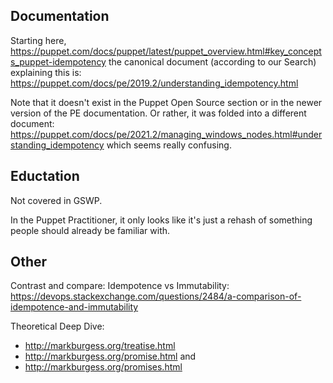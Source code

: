 ## Documentation

Starting here, https://puppet.com/docs/puppet/latest/puppet_overview.html#key_concepts_puppet-idempotency the canonical document (according to our Search) explaining this is: https://puppet.com/docs/pe/2019.2/understanding_idempotency.html

Note that it doesn't exist in the Puppet Open Source section or in the newer version of the PE documentation.
Or rather, it was folded into a different document: https://puppet.com/docs/pe/2021.2/managing_windows_nodes.html#understanding_idempotency which seems really confusing.

## Eductation

Not covered in GSWP.

In the Puppet Practitioner, it only looks like it's just a rehash of something people should already be familiar with.

## Other

Contrast and compare: Idempotence vs Immutability: https://devops.stackexchange.com/questions/2484/a-comparison-of-idempotence-and-immutability

Theoretical Deep Dive:
- http://markburgess.org/treatise.html
- http://markburgess.org/promise.html and
- http://markburgess.org/promises.html
